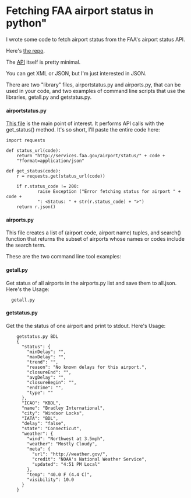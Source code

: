 # Fetching FAA airport status in python"

I wrote some code to fetch airport status from the FAA's airport status
API.

Here's [the repo](https://github.com/jakekara/faa-airport-status.py).

The [API](http://services.faa.gov/docs/services/airport/#airportStatus) itself is pretty minimal.

You can get XML or JSON, but I'm just interested in JSON.

There are two "library" files, airportstatus.py and airports.py, that can
be used in your code, and two examples of command line scripts that use the
libraries, getall.py and getstatus.py.

#### airportstatus.py

[This
file](https://github.com/jakekara/faa-airport-status.py/blob/master/airportstatus.py)
is the main point of interest. It performs API calls with the get_status()
method. It's so short, I'll paste the entire code here:

```
import requests

def status_url(code):
    return "http://services.faa.gov/airport/status/" + code +
    "?format=application/json"

def get_status(code):
    r = requests.get(status_url(code))

    if r.status_code != 200:
            raise Exception ("Error fetching status for airport " + code +
            ": <Status: " + str(r.status_code) + ">")
    return r.json()
```

#### airports.py

This file creates a list of (airport code, airport name) tuples, and search()
function that returns the subset of airports whose names or codes include
the search term.

These are the two command line tool examples:

#### getall.py

Get status of all airports in the airports.py list and save them to
all.json. Here's the Usage:

```
  getall.py
```

#### getstatus.py

Get the the status of one airport and print to stdout. Here's Usage:

```
    getstatus.py BDL
    {
      "status": {
        "minDelay": "", 
        "maxDelay": "", 
        "trend": "", 
        "reason": "No known delays for this airport.", 
        "closureEnd": "", 
        "avgDelay": "", 
        "closureBegin": "", 
        "endTime": "", 
        "type": ""
      }, 
      "ICAO": "KBDL", 
      "name": "Bradley International", 
      "city": "Windsor Locks", 
      "IATA": "BDL", 
      "delay": "false", 
      "state": "Connecticut", 
      "weather": {
        "wind": "Northwest at 3.5mph", 
        "weather": "Mostly Cloudy", 
        "meta": {
          "url": "http://weather.gov/", 
          "credit": "NOAA's National Weather Service", 
          "updated": "4:51 PM Local"
        }, 
        "temp": "40.0 F (4.4 C)", 
        "visibility": 10.0
      }
    }
```

